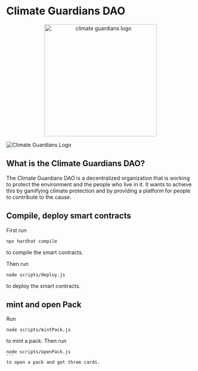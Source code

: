 # Climate Guardians DAO

<p align="center">
  <a href="https://climateguardians.io/">
    <img src="https://climateguardians.io/wp-content/uploads/2022/05/logoname-1.png" alt="climate guardians logo" title="Go to climateguardians.io" width="300" style="border:none;"/>
  </a>
</p>

![Climate Guardians Logo](/ClimateGuardiansDAO/assets/cg-logo.png?raw=true "cg-logo")

## What is the Climate Guardians DAO?

The Climate Guardians DAO is a decentralized organization that is working to protect the environment and the people who live in it. It wants to achieve this by gamifying climate protection and by providing a platform for people to contribute to the cause.

## Compile, deploy smart contracts

First run

```
npx hardhat compile
```

to compile the smart contracts.

Then run

```
node scripts/deploy.js
```

to deploy the smart contracts.

## mint and open Pack

Run

```
node scripts/mintPack.js
```

to mint a pack. Then run 

````
node scripts/openPack.js
```
to open a pack and get three cards.
